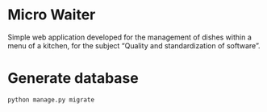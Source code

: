 # Micro Waiter
Simple web application developed for the management of dishes within a menu of a kitchen, for the subject “Quality and standardization of software”.

# Generate database
```shell
python manage.py migrate
```
